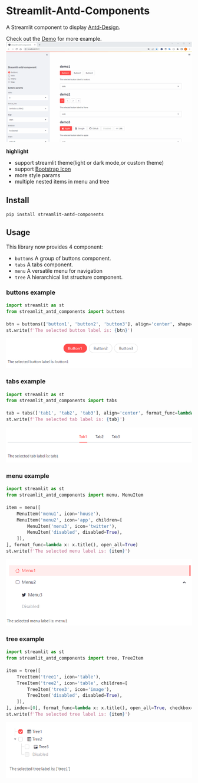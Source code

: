 # Streamlit-Antd-Components

A Streamlit component to display [Antd-Design](https://ant.design/).

Check out the [Demo](https://nicedouble-streamlitantdcomponentsdemo-app-middmy.streamlit.app/) for more example.
![demo](./img/demo.gif)

**highlight**

* support streamlit theme(light or dark mode,or custom theme)
* support [Bootstrap Icon](https://icons.getbootstrap.com/)
* more style params
* multiple nested items in menu and tree

## Install

```shell script
pip install streamlit-antd-components
```

## Usage

This library now provides 4 component:

- `buttons` A group of buttons component.
- `tabs` A tabs component.
- `menu` A versatile menu for navigation
- `tree` A hierarchical list structure component.

### buttons example

```python
import streamlit as st
from streamlit_antd_components import buttons

btn = buttons(['button1', 'button2', 'button3'], align='center', shape='round', format_func=lambda x: x.title())
st.write(f'The selected button label is: {btn}')
```

![buttons](./img/buttons.jpg)

### tabs example

```python
import streamlit as st
from streamlit_antd_components import tabs

tab = tabs(['tab1', 'tab2', 'tab3'], align='center', format_func=lambda x: x.title())
st.write(f'The selected tab label is: {tab}')
```

![buttons](./img/tabs.jpg)

### menu example

```python
import streamlit as st
from streamlit_antd_components import menu, MenuItem

item = menu([
    MenuItem('menu1', icon='house'),
    MenuItem('menu2', icon='app', children=[
        MenuItem('menu3', icon='twitter'),
        MenuItem('disabled', disabled=True),
    ]),
], format_func=lambda x: x.title(), open_all=True)
st.write(f'The selected menu label is: {item}')

```

![buttons](./img/menu.jpg)

### tree example

```python
import streamlit as st
from streamlit_antd_components import tree, TreeItem

item = tree([
    TreeItem('tree1', icon='table'),
    TreeItem('tree2', icon='table', children=[
        TreeItem('tree3', icon='image'),
        TreeItem('disabled', disabled=True),
    ]),
], index=[0], format_func=lambda x: x.title(), open_all=True, checkbox=True, show_line=True)
st.write(f'The selected tree label is: {item}')
```

![buttons](./img/tree.jpg)

